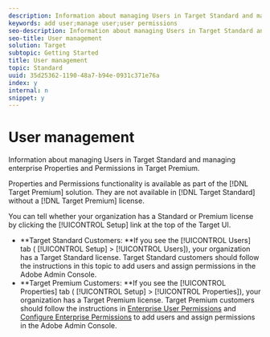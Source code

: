 ```yaml
---
description: Information about managing Users in Target Standard and managing enterprise Properties and Permissions in Target Premium.
keywords: add user;manage user;user permissions
seo-description: Information about managing Users in Target Standard and managing enterprise Properties and Permissions in Target Premium.
seo-title: User management
solution: Target
subtopic: Getting Started
title: User management
topic: Standard
uuid: 35d25362-1190-48a7-b94e-0931c371e76a
index: y
internal: n
snippet: y
---
```


# User management

Information about managing Users in Target Standard and managing enterprise Properties and Permissions in Target Premium.

 Properties and Permissions functionality is available as part of the [!DNL Target Premium] solution. They are not available in [!DNL Target Standard] without a [!DNL Target Premium] license.

You can tell whether your organization has a Standard or Premium license by clicking the [!UICONTROL Setup] link at the top of the Target UI.

* **Target Standard Customers: **If you see the [!UICONTROL Users] tab ( [!UICONTROL Setup] > [!UICONTROL Users]), your organization has a Target Standard license. Target Standard customers should follow the instructions in this topic to add users and assign permissions in the Adobe Admin Console. 
* **Target Premium Customers: **If you see the [!UICONTROL Properties] tab ( [!UICONTROL Setup] > [!UICONTROL Properties]), your organization has a Target Premium license. Target Premium customers should follow the instructions in [Enterprise User Permissions](../../administrating-target/c-user-management/property-channel/property-channel.md#concept_E396B16FA2024ADBA27BC056138F9838) and [Configure Enterprise Permissions](../../administrating-target/c-user-management/property-channel/properties-overview.md#concept_22F2855DBF0D4754B9460F5D68749C71) to add users and assign permissions in the Adobe Admin Console.


